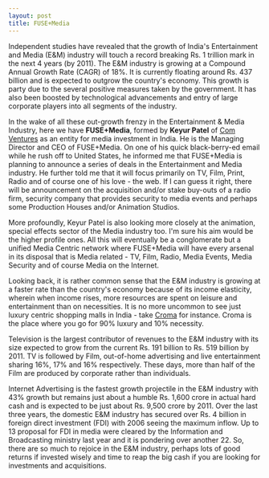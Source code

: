 ```yaml
---
layout: post
title: FUSE+Media
---
```


Independent studies have revealed that the growth of India's Entertainment and Media (E&M) industry will touch a record breaking Rs. 1 trillion mark in the next 4 years (by 2011). The E&M industry is growing at a Compound Annual Growth Rate (CAGR) of 18%. It is currently floating around Rs. 437 billion and is expected to outgrow the country's economy. This growth is party due to the several positive measures taken by the government. It has also been boosted by technological advancements and entry of large corporate players into all segments of the industry.

In the wake of all these out-growth frenzy in the Entertainment & Media Industry, here we have <strong>FUSE+Media</strong>, formed by <strong>Keyur Patel</strong> of <a href="http://www.comventures.com/">Com Ventures</a> as an entity for media investment in India. He is the Managing Director and CEO of FUSE+Media. On one of his quick black-berry-ed email while he rush off to United States, he informed me that FUSE+Media is planning to announce a series of deals in the Entertainment and Media industry. He further told me that it will focus primarily on TV, Film, Print, Radio and of course one of his love - the web. If I can guess it right, there will be announcement on the acquisition and/or stake buy-outs of a radio firm, security company that provides security to media events and perhaps some Production Houses and/or Animation Studios.

More profoundly, Keyur Patel is also looking more closely at the animation, special effects sector of the Media industry too. I'm sure his aim would be the higher profile ones. All this will eventually be a conglomerate but a unified Media Centric network where FUSE+Media will have every arsenal in its disposal that is Media related - TV, Film, Radio, Media Events, Media Security and of course Media on the Internet.

Looking back, it is rather common sense that the E&M industry is growing at a faster rate than the country's economy because of its income elasticity, wherein when income rises, more resources are spent on leisure and entertainment than on necessities. It is no more uncommon to see just luxury centric shopping malls in India - take <a href="http://www.flickr.com/photos/brajeshwar/416194545/">Croma</a> for instance. Croma is the place where you go for 90% luxury and 10% necessity.

Television is the largest contributor of revenues to the E&M industry with its size expected to grow from the current Rs. 191 billion to Rs. 519 billion by 2011. TV is followed by Film, out-of-home advertising and live entertainment sharing 16%, 17% and 16% respectively. These days, more than half of the Film are produced by corporate rather than individuals.

Internet Advertising is the fastest growth projectile in the E&M industry with 43% growth but remains just about a humble Rs. 1,600 crore in actual hard cash and is expected to be just about Rs. 9,500 crore by 2011. Over the last three years, the domestic E&M industry has secured over Rs. 4 billion in foreign direct investment (FDI) with 2006 seeing the maximum inflow. Up to 13 proposal for FDI in media were cleared by the Information and Broadcasting ministry last year and it is pondering over another 22. So, there are so much to rejoice in the E&M industry,  perhaps lots of good returns if invested wisely and time to reap the big cash if you are looking for investments and acquisitions.
